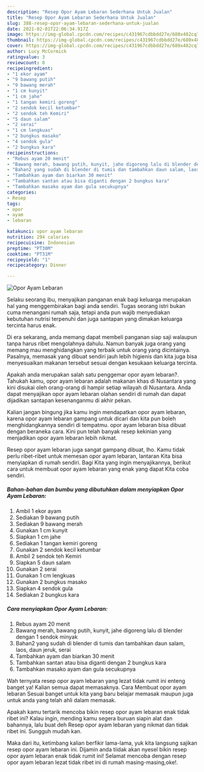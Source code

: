 ```yaml
---
description: "Resep Opor Ayam Lebaran Sederhana Untuk Jualan"
title: "Resep Opor Ayam Lebaran Sederhana Untuk Jualan"
slug: 388-resep-opor-ayam-lebaran-sederhana-untuk-jualan
date: 2021-02-01T22:06:34.917Z
image: https://img-global.cpcdn.com/recipes/c431967cdbbdd27e/680x482cq70/opor-ayam-lebaran-foto-resep-utama.jpg
thumbnail: https://img-global.cpcdn.com/recipes/c431967cdbbdd27e/680x482cq70/opor-ayam-lebaran-foto-resep-utama.jpg
cover: https://img-global.cpcdn.com/recipes/c431967cdbbdd27e/680x482cq70/opor-ayam-lebaran-foto-resep-utama.jpg
author: Lucy McCormick
ratingvalue: 3
reviewcount: 8
recipeingredient:
- "1 ekor ayam"
- "9 bawang putih"
- "9 bawang merah"
- "1 cm kunyit"
- "1 cm jahe"
- "1 tangan kemiri goreng"
- "2 sendok kecil ketumbar"
- "2 sendok teh Kemiri"
- "5 daun salam"
- "2 serai"
- "1 cm lengkuas"
- "2 bungkus masako"
- "4 sendok gula"
- "2 bungkus kara"
recipeinstructions:
- "Rebus ayam 20 menit"
- "Bawang merah, bawang putih, kunyit, jahe digoreng lalu di blender dengan 1 sendok minyak"
- "Bahan2 yang sudah di blender di tumis dan tambahkan daun salam, laos, daun jeruk, serai"
- "Tambahkan ayam dan biarkan 30 menit"
- "Tambahkan santan atau bisa diganti dengan 2 bungkus kara"
- "Tambahkan masako ayam dan gula secukupnya"
categories:
- Resep
tags:
- opor
- ayam
- lebaran

katakunci: opor ayam lebaran 
nutrition: 294 calories
recipecuisine: Indonesian
preptime: "PT30M"
cooktime: "PT31M"
recipeyield: "1"
recipecategory: Dinner

---
```



![Opor Ayam Lebaran](https://img-global.cpcdn.com/recipes/c431967cdbbdd27e/680x482cq70/opor-ayam-lebaran-foto-resep-utama.jpg)

Selaku seorang ibu, menyajikan panganan enak bagi keluarga merupakan hal yang menggembirakan bagi anda sendiri. Tugas seorang istri bukan cuma menangani rumah saja, tetapi anda pun wajib menyediakan kebutuhan nutrisi terpenuhi dan juga santapan yang dimakan keluarga tercinta harus enak.

Di era  sekarang, anda memang dapat membeli panganan siap saji walaupun tanpa harus ribet mengolahnya dahulu. Namun banyak juga orang yang memang mau menghidangkan yang terbaik untuk orang yang dicintainya. Pasalnya, memasak yang dibuat sendiri jauh lebih higienis dan kita juga bisa menyesuaikan makanan tersebut sesuai dengan kesukaan keluarga tercinta. 



Apakah anda merupakan salah satu penggemar opor ayam lebaran?. Tahukah kamu, opor ayam lebaran adalah makanan khas di Nusantara yang kini disukai oleh orang-orang di hampir setiap wilayah di Nusantara. Anda dapat menyajikan opor ayam lebaran olahan sendiri di rumah dan dapat dijadikan santapan kesenanganmu di akhir pekan.

Kalian jangan bingung jika kamu ingin mendapatkan opor ayam lebaran, karena opor ayam lebaran gampang untuk dicari dan kita pun boleh menghidangkannya sendiri di tempatmu. opor ayam lebaran bisa dibuat dengan beraneka cara. Kini pun telah banyak resep kekinian yang menjadikan opor ayam lebaran lebih nikmat.

Resep opor ayam lebaran juga sangat gampang dibuat, lho. Kamu tidak perlu ribet-ribet untuk memesan opor ayam lebaran, lantaran Kita bisa menyiapkan di rumah sendiri. Bagi Kita yang ingin menyajikannya, berikut cara untuk membuat opor ayam lebaran yang enak yang dapat Kita coba sendiri.

<!--inarticleads1-->

##### Bahan-bahan dan bumbu yang dibutuhkan dalam menyiapkan Opor Ayam Lebaran:

1. Ambil 1 ekor ayam
1. Sediakan 9 bawang putih
1. Sediakan 9 bawang merah
1. Gunakan 1 cm kunyit
1. Siapkan 1 cm jahe
1. Sediakan 1 tangan kemiri goreng
1. Gunakan 2 sendok kecil ketumbar
1. Ambil 2 sendok teh Kemiri
1. Siapkan 5 daun salam
1. Gunakan 2 serai
1. Gunakan 1 cm lengkuas
1. Gunakan 2 bungkus masako
1. Siapkan 4 sendok gula
1. Sediakan 2 bungkus kara




<!--inarticleads2-->

##### Cara menyiapkan Opor Ayam Lebaran:

1. Rebus ayam 20 menit
1. Bawang merah, bawang putih, kunyit, jahe digoreng lalu di blender dengan 1 sendok minyak
1. Bahan2 yang sudah di blender di tumis dan tambahkan daun salam, laos, daun jeruk, serai
1. Tambahkan ayam dan biarkan 30 menit
1. Tambahkan santan atau bisa diganti dengan 2 bungkus kara
1. Tambahkan masako ayam dan gula secukupnya




Wah ternyata resep opor ayam lebaran yang lezat tidak rumit ini enteng banget ya! Kalian semua dapat memasaknya. Cara Membuat opor ayam lebaran Sesuai banget untuk kita yang baru belajar memasak maupun juga untuk anda yang telah ahli dalam memasak.

Apakah kamu tertarik mencoba bikin resep opor ayam lebaran enak tidak ribet ini? Kalau ingin, mending kamu segera buruan siapin alat dan bahannya, lalu buat deh Resep opor ayam lebaran yang nikmat dan tidak ribet ini. Sungguh mudah kan. 

Maka dari itu, ketimbang kalian berfikir lama-lama, yuk kita langsung sajikan resep opor ayam lebaran ini. Dijamin anda tiidak akan nyesel bikin resep opor ayam lebaran enak tidak rumit ini! Selamat mencoba dengan resep opor ayam lebaran lezat tidak ribet ini di rumah masing-masing,oke!.

